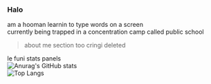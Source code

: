 ### Halo

am a hooman learnin to type words on a screen \
currently being trapped in a concentration camp called public school 

> about me section too cringi deleted

le funi stats panels \
![Anurag's GitHub stats](https://github-readme-stats.vercel.app/api?username=FuniJaerri&countprivate=true&theme=dracula) \
![Top Langs](https://github-readme-stats.vercel.app/api/top-langs/?username=FuniJaerri&theme=dracula&layout=compact)
